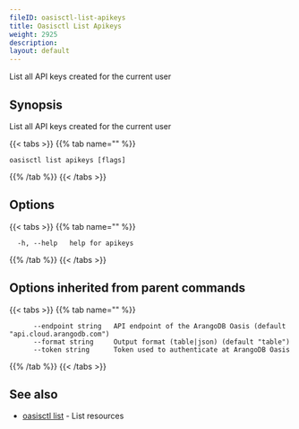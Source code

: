 ```yaml
---
fileID: oasisctl-list-apikeys
title: Oasisctl List Apikeys
weight: 2925
description: 
layout: default
---
```

List all API keys created for the current user

## Synopsis

List all API keys created for the current user

{{< tabs >}}
{{% tab name="" %}}
```
oasisctl list apikeys [flags]
```
{{% /tab %}}
{{< /tabs >}}

## Options

{{< tabs >}}
{{% tab name="" %}}
```
  -h, --help   help for apikeys
```
{{% /tab %}}
{{< /tabs >}}

## Options inherited from parent commands

{{< tabs >}}
{{% tab name="" %}}
```
      --endpoint string   API endpoint of the ArangoDB Oasis (default "api.cloud.arangodb.com")
      --format string     Output format (table|json) (default "table")
      --token string      Token used to authenticate at ArangoDB Oasis
```
{{% /tab %}}
{{< /tabs >}}

## See also

* [oasisctl list]()	 - List resources

